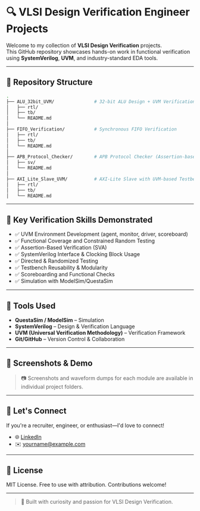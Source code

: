 # 🔍 VLSI Design Verification Engineer Projects

Welcome to my collection of **VLSI Design Verification** projects.  
This GitHub repository showcases hands-on work in functional verification using **SystemVerilog**, **UVM**, and industry-standard EDA tools.

---

## 📁 Repository Structure

```bash
.
├── ALU_32bit_UVM/               # 32-bit ALU Design + UVM Verification
│   ├── rtl/
│   ├── tb/
│   └── README.md
│
├── FIFO_Verification/           # Synchronous FIFO Verification
│   ├── rtl/
│   ├── tb/
│   └── README.md
│
├── APB_Protocol_Checker/        # APB Protocol Checker (Assertion-based)
│   ├── sv/
│   └── README.md
│
├── AXI_Lite_Slave_UVM/          # AXI-Lite Slave with UVM-based Testbench
│   ├── rtl/
│   ├── tb/
│   └── README.md
```

---

## 🧪 Key Verification Skills Demonstrated

- ✅ UVM Environment Development (agent, monitor, driver, scoreboard)
- ✅ Functional Coverage and Constrained Random Testing
- ✅ Assertion-Based Verification (SVA)
- ✅ SystemVerilog Interface & Clocking Block Usage
- ✅ Directed & Randomized Testing
- ✅ Testbench Reusability & Modularity
- ✅ Scoreboarding and Functional Checks
- ✅ Simulation with ModelSim/QuestaSim

---

## 🧰 Tools Used

- **QuestaSim / ModelSim** – Simulation
- **SystemVerilog** – Design & Verification Language
- **UVM (Universal Verification Methodology)** – Verification Framework
- **Git/GitHub** – Version Control & Collaboration

---

## 📸 Screenshots & Demo

> 📷 Screenshots and waveform dumps for each module are available in individual project folders.

---

## 🤝 Let's Connect

If you're a recruiter, engineer, or enthusiast—I'd love to connect!

- 🌐 [LinkedIn](https://linkedin.com/in/yourprofile)
- ✉️ yourname@example.com

---

## 📜 License

MIT License. Free to use with attribution. Contributions welcome!

---

> 🚀 Built with curiosity and passion for VLSI Design Verification.
